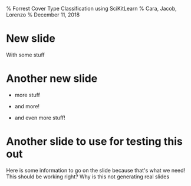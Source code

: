 % Forrest Cover Type Classification using SciKitLearn
% Cara, Jacob, Lorenzo
% December 11, 2018

# New slide

With some stuff

# Another new slide

- more stuff
- and more!

- and even more stuff!

# Another slide to use for testing this out
Here is some information to go on the slide because that's what we need!
This should be working right?
Why is this not generating real slides
